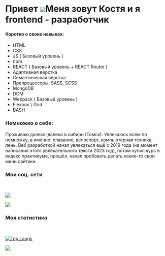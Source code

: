 Привет ![](https://user-images.githubusercontent.com/18350557/176309783-0785949b-9127-417c-8b55-ab5a4333674e.gif)Меня зовут Костя и я frontend - разработчик
=============================================================================================================================
#### Коротко о своих навыках:

<ul>
  <li>HTML</li>
  <li>CSS</li>
  <li>JS ( Базовый уровень )</li>
  <li>npm</li>
  <li>REACT ( Базовый уровень + REACT Router )</li>
  <li>Адаптивная вёрстка</li>
  <li>Семантическая вёрстка</li>
  <li>Препроцессоры: SASS, SCSS</li>
  <li>MongoDB</li>
  <li>DOM</li>
  <li>Webpack ( Базовый уровень )</li>
  <li>Flexbox \ Grid</li>
  <li>BASH</li>
</ul>

### Немножко о себе:
<p>Проживаю далеко-далеко в сибири (Томск). Увлекаюсь всем по немножку, а именно: плавание, велоспорт, компьютерная техника, лень. Веб разработкой начал увлекаться ещё с 2019 года (на момент написания этого увлекательного текста 2023 год), потом купил курс в яндекс практикуме, прошёл, начал пробовать делать какие-то свои мини сайтики.</p>

### Мои соц. сети
<br>
<p align="left"> <a href="https://vk.com/kostyamik" target="blank" rel="noreferrer"><img src="https://img.shields.io/badge/вконтакте-%232E87FB.svg?&style=for-the-badge&logo=vk&logoColor=white"/></a></p>
<p align="left"> <a href="https://t.me/kostya_mik" target="blank" rel="noreferrer"><img src="https://img.shields.io/badge/Telegram-2CA5E0?style=for-the-badge&logo=telegram&logoColor=white"/></a></p>

### Моя статистика
<br>

[![Top Langs](https://github-readme-stats.vercel.app/api/top-langs/?username=anuraghazra&layout=compact)](https://github.com/anuraghazra/github-readme-stats)

![](https://komarev.com/ghpvc/?username=ELEVEN1000)
